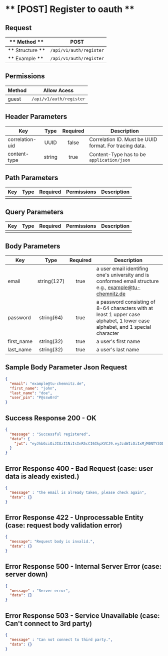 # ** [POST] Register to oauth **

## Request

| ** Method **     | POST                              |
| ---------------- | ----------------------------------|
| ** Structure **  | `/api/v1/auth/register`           |
| ** Example **    | `/api/v1/auth/register`           |

## Permissions

| Method          | Allow Acess                       |
| ----------------| ----------------------------------|
| guest           | `/api/v1/auth/register`           |

## Header Parameters

| Key                 | Type       | Required  | Description                                            |
| ------------------- | :--------: | :-------: | ------------------------------------------------------ |
| correlation-uid     | UUID       | false     | Correlation ID. Must be UUID format. For tracing data. |
| content-type        | string     | true      | Content-Type has to be `application/json`              |

## Path Parameters

| Key       | Type      | Required     | Permissions  | Description                     |
| --------- | :-------: | :----------: | :----------: | ------------------------------- |
|           |           |              |              |                                 |

## Query Parameters

| Key       | Type      | Required     | Permissions  | Description                     |
| --------- | :-------: | :----------: | :----------: | ------------------------------- |
|           |           |              |              |                                 |

## Body Parameters

| Key                  | Type           | Required     | Description                                                                                                                  |
| -------------------- | :------------: | :----------: | ---------------------------------------------------------------------------------------------------------------------------- |
| email                | string(127)    | true         | a user email identifing one's university and is conformed email structure e.g., example@tu-chemnitz.de                       |
| password             | string(64)     | true         | a password consisting of 8-64 characters with at least 1 upper case alphabet, 1 lower case alphabet, and 1 special character |
| first_name           | string(32)     | true         | a user's first name                                                                                                          |
| last_name            | string(32)     | true         | a user's last name                                                                                                           |

## Sample Body Parameter Json Request
```json
{
  "email": "example@tu-chemnitz.de",
  "first_name": "john",
  "last_name": "doe",
  "user_pin": "P@ssw0rd"
}
```
## Success Response 200 - OK
```json
{
  "message" : "Successful registered",
  "data": {
    "jwt": "eyJhbGciOiJIUzI1NiIsInR5cCI6IkpXVCJ9.eyJzdWIiOiIxMjM0NTY3ODkwIiwibmFtZSI6IkpvaG4gRG9lIiwiaWF0IjoxNTE2MjM5MDIyfQ.SflKxwRJSMeKKF2QT4fwpMeJf36POk6yJV_adQssw5c"
  }
}
```

## Error Response 400 - Bad Request (case: user data is aleady existed.)
```json
{
  "message" : "the email is already taken, please check again",
  "data": {}
}
```

## Error Response 422 - Unprocessable Entity (case: request body validation error)
```json
{
  "message": "Request body is invalid.",
  "data": {}
}
```

## Error Response 500 - Internal Server Error (case: server down)
```json
{
  "message" : "Server error",
  "data": {}
}
```

## Error Response 503 - Service Unavailable (case: Can't connect to 3rd party)
```json
{
  "message" : "Can not connect to third party.",
  "data": {}
}
```
